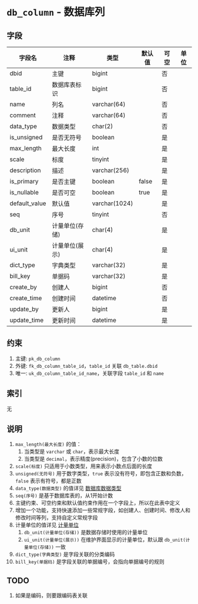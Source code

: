 # `db_column` - 数据库列

## 字段

| 字段名        | 注释           | 类型          | 默认值 | 可空 | 单位 |
| ------------- | -------------- | ------------- | ------ | ---- | ---- |
| dbid          | 主键           | bigint        |        | 否   |      |
| table_id      | 数据库表标识   | bigint        |        | 否   |      |
| name          | 列名           | varchar(64)   |        | 否   |      |
| comment       | 注释           | varchar(64)   |        | 否   |      |
| data_type     | 数据类型       | char(2)       |        | 否   |      |
| is_unsigned   | 是否无符号     | boolean       |        | 是   |      |
| max_length    | 最大长度       | int           |        | 是   |      |
| scale         | 标度           | tinyint       |        | 是   |      |
| description   | 描述           | varchar(256)  |        | 是   |      |
| is_primary    | 是否主键       | boolean       | false  | 是   |      |
| is_nullable   | 是否可空       | boolean       | true   | 是   |      |
| default_value | 默认值         | varchar(1024) |        | 是   |      |
| seq           | 序号           | tinyint       |        | 否   |      |
| db_unit       | 计量单位(存储) | char(4)       |        | 是   |      |
| ui_unit       | 计量单位(展示) | char(4)       |        | 是   |      |
| dict_type     | 字典类型       | varchar(32)   |        | 是   |      |
| bill_key      | 单据码         | varchar(32)   |        | 是   |      |
| create_by     | 创建人         | bigint        |        | 否   |      |
| create_time   | 创建时间       | datetime      |        | 否   |      |
| update_by     | 更新人         | bigint        |        | 是   |      |
| update_time   | 更新时间       | datetime      |        | 是   |      |

## 约束

1. 主键: `pk_db_column`
2. 外键: `fk_db_column_table_id`，`table_id` 关联 `db_table.dbid`
3. 唯一: `uk_db_column_table_id_name`，关联字段 `table_id` 和 `name`

## 索引

无

## 说明

1. `max_length(最大长度)` 的值：
   1. 当类型是 `varchar` 或 `char`，表示最大长度
   2. 当类型是 `decimal`，表示精度(precision)，包含了小数的位数
2. `scale(标度)` 只适用于小数类型，用来表示小数点后面的长度
3. `unsigned(无符号)` 用于数字类型，`true` 表示没有符号，即包含正数和负数，`false` 表示有符号，都是正数
4. `data_type(数据类型)` 的值详见 [数据库数据类型](../data/dict/2011_db_data_type.md)
5. `seq(序号)` 是基于数据库表的，从1开始计数
6. 主键约束、可空约束和默认值约束作用在一个字段上，所以在此表中定义
7. 增加一个功能，支持快速添加一些常规字段，如创建人、创建时间、修改人和修改时间等列，支持自定义常规字段
8. 计量单位的值详见 [计量单位](../data/dict/1002_measurement_unit.md)
   1. `db_unit(计量单位(存储))` 是数据存储时使用的计量单位
   2. `ui_unit(计量单位(展示))` 在维护界面显示的计量单位，默认跟 `db_unit(计量单位(存储))` 一致
9. `dict_type(字典类型)` 是字段关联的分类编码
10. `bill_key(单据码)` 是字段关联的单据编号，会指向单据编号的规则

## TODO

1. 如果是编码，则要跟编码表关联